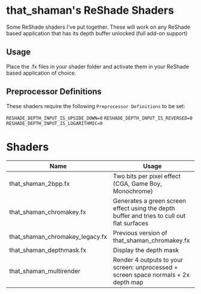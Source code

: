 # that_shaman's ReShade Shaders

Some ReShade shaders I've put together. These will work on any ReShade based application that has its depth buffer unlocked (full add-on support)

## Usage

Place the .fx files in your shader folder and activate them in your ReShade based application of choice.

## Preprocessor Definitions

These shaders require the following `Preprocessor Definitions` to be set:

`RESHADE_DEPTH_INPUT_IS_UPSIDE_DOWN=0`
`RESHADE_DEPTH_INPUT_IS_REVERSED=0`
`RESHADE_DEPTH_INPUT_IS_LOGARITHMIC=0`

# Shaders

|Name|Usage|
|--|--| 
|that_shaman_2bpp.fx|Two bits per pixel effect (CGA, Game Boy, Monochrome)|
|that_shaman_chromakey.fx|Generates a green screen effect using the depth buffer and tries to cull out flat surfaces|
|that_shaman_chromakey_legacy.fx|Previous version of that_shaman_chromakey.fx|
|that_shaman_depthmask.fx|Display the depth mask|
|that_shaman_multirender|Render 4 outputs to your screen: unprocessed + screen space normals + 2x depth map|